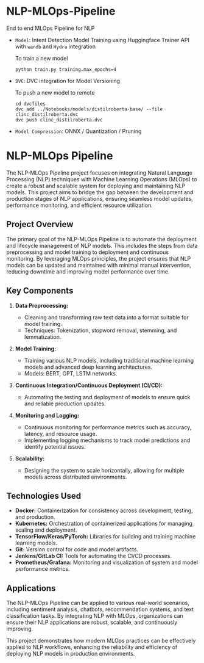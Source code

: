 # NLP-MLOps-Pipeline
End to end MLOps Pipeline for NLP

- `Model`: Intent Detection Model Training using Huggingface Trainer API with `wandb` and `Hydra` integration

    To train a new model
    ```
    python train.py training.max_epochs=4 

    ```


- `DVC`: DVC integration for Model Versioning

    To push a new model to remote
    ```
    cd dvcfiles
    dvc add ../Notebooks/models/distilroberta-base/ --file clinc_distilroberta.dvc
    dvc push clinc_distilroberta.dvc
    ```


- `Model Compression`: ONNX / Quantization / Pruning


# NLP-MLOps Pipeline

The NLP-MLOps Pipeline project focuses on integrating Natural Language Processing (NLP) techniques with Machine Learning Operations (MLOps) to create a robust and scalable system for deploying and maintaining NLP models. This project aims to bridge the gap between the development and production stages of NLP applications, ensuring seamless model updates, performance monitoring, and efficient resource utilization.

## Project Overview

The primary goal of the NLP-MLOps Pipeline is to automate the deployment and lifecycle management of NLP models. This includes the steps from data preprocessing and model training to deployment and continuous monitoring. By leveraging MLOps principles, the project ensures that NLP models can be updated and maintained with minimal manual intervention, reducing downtime and improving model performance over time.

## Key Components

1. **Data Preprocessing:** 
    - Cleaning and transforming raw text data into a format suitable for model training.
    - Techniques: Tokenization, stopword removal, stemming, and lemmatization.

2. **Model Training:** 
    - Training various NLP models, including traditional machine learning models and advanced deep learning architectures.
    - Models: BERT, GPT, LSTM networks.

3. **Continuous Integration/Continuous Deployment (CI/CD):** 
    - Automating the testing and deployment of models to ensure quick and reliable production updates.

4. **Monitoring and Logging:** 
    - Continuous monitoring for performance metrics such as accuracy, latency, and resource usage.
    - Implementing logging mechanisms to track model predictions and identify potential issues.

5. **Scalability:** 
    - Designing the system to scale horizontally, allowing for multiple models across distributed environments.

## Technologies Used

- **Docker:** Containerization for consistency across development, testing, and production.
- **Kubernetes:** Orchestration of containerized applications for managing scaling and deployment.
- **TensorFlow/Keras/PyTorch:** Libraries for building and training machine learning models.
- **Git:** Version control for code and model artifacts.
- **Jenkins/GitLab CI:** Tools for automating the CI/CD processes.
- **Prometheus/Grafana:** Monitoring and visualization of system and model performance metrics.

## Applications

The NLP-MLOps Pipeline can be applied to various real-world scenarios, including sentiment analysis, chatbots, recommendation systems, and text classification tasks. By integrating NLP with MLOps, organizations can ensure their NLP applications are robust, scalable, and continuously improving.

This project demonstrates how modern MLOps practices can be effectively applied to NLP workflows, enhancing the reliability and efficiency of deploying NLP models in production environments.
